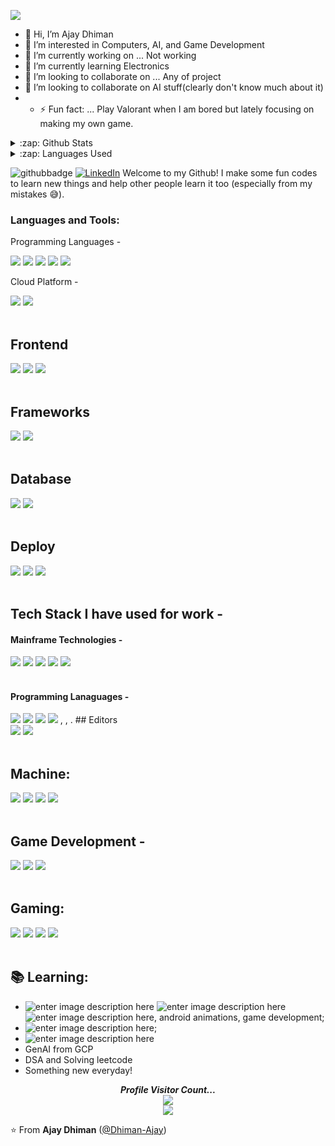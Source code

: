 <p>
  <img src="https://user-images.githubusercontent.com/74038190/226190894-18e959ba-d458-4a94-ac44-790190f2a947.gif">
</p>

- 👋 Hi, I’m Ajay Dhiman
- 👀 I’m interested in Computers, AI, and Game Development
- 🔭 I’m currently working on ... Not working
- 🌱 I’m currently learning Electronics
- 👯 I’m looking to collaborate on ... Any of project
- 💞️ I’m looking to collaborate on AI stuff(clearly don't know much about it)
- - ⚡ Fun fact: ... Play Valorant when I am bored but lately focusing on making my own game.
    
<details>
  <summary>:zap: Github Stats</summary>
  <p align="center"> 
  
  [![Ajay's GitHub stats](https://github-readme-stats.vercel.app/api?username=Dhiman-Ajay)](https://github.com/Dhiman-Ajay/github-readme-stats)
  
  </p>
</details>

<details>
  <summary>:zap: Languages Used</summary>
  <p align="center"> 
  
  [![Top Langs](https://github-readme-stats.vercel.app/api/top-langs/?username=Dhiman-Ajay)](https://github.com/Dhiman-Ajay/github-readme-stats)
  
  </p>
</details>



<!---
Dhiman-Ajay/Dhiman-Ajay is a ✨ special ✨ repository because its `README.md` (this file) appears on your GitHub profile.
You can click the Preview link to take a look at your changes.
--->
![githubbadge](https://img.shields.io/github/followers/Dhiman-Ajay?style=social) <a href="[https://www.linkedin.com/in/Ajay-Dhiman/](https://www.linkedin.com/in/ajay-dhiman-6a5474335/)"><img alt="LinkedIn" src="https://img.shields.io/badge/LinkedIn-Ajay%20LDhiman%20-blue?style=flat&logo=linkedin"></a> 
Welcome to my Github! I make some fun codes to learn new things and help other people learn it too (especially from my mistakes :sweat_smile:).

### Languages and Tools:
<div display="flex">
  <p>Programming Languages - </p>
  <img src="https://img.shields.io/badge/Python%20-%233776AB.svg?&style=for-the-badge&logo=Python&logoColor=white">
  <img src="https://img.shields.io/badge/Cpp%20-%2300599C.svg?&style=for-the-badge&logo=C++&logoColor=white">
  <img src="https://img.shields.io/badge/tensorflow%20-%23FF6F00.svg?&style=for-the-badge&logo=TensorFlow&logoColor=white">
<!---  <img src="https://img.shields.io/badge/python%20-%2314354C.svg?&style=for-the-badge&logo=python&logoColor=white"> --->
  <img src="https://img.shields.io/badge/git%20-%23F05033.svg?&style=for-the-badge&logo=git&logoColor=white"/>
  <img src="https://img.shields.io/badge/github%20-%23121011.svg?&style=for-the-badge&logo=github&logoColor=white"/>


  <p>Cloud Platform - </p>
  <img src="https://img.shields.io/badge/Azure%20-%23F50F0F.svg?&style=for-the-badge&logo=Microsoft&logoColor=white" />
  <img src="https://img.shields.io/badge/Google%20Cloud%20Platform-%234285F4.svg?&style=for-the-badge&logo=GCP&logoColor=white"> 

</div>
<br/>

## Frontend
<div display="flex">
  <img src="https://img.shields.io/badge/html5%20-%23E34F26.svg?&style=for-the-badge&logo=html&logoColor=white" />
  <img src="https://img.shields.io/badge/css3%20-%2363399.svg?&style=for-the-badge&logo=css&logoColor=white">
  <img src="https://img.shields.io/badge/javascript%20-%23F7DF1E.svg?&style=for-the-badge&logo=javascript&logoColor=white">
</div>
<br>

## Frameworks
<div display="flex">
  <img src="https://img.shields.io/badge/NodeJs%20-%235FA04E.svg?&style=for-the-badge&logo=node&logoColor=white" />
  <img src="https://img.shields.io/badge/react%20-%2361DAFB.svg?&style=for-the-badge&logo=react&logoColor=white">
</div>
<br>

## Database
<div display="flex">
  <img src="https://img.shields.io/badge/MySql%20-%234479A1.svg?&style=for-the-badge&logo=MySql&logoColor=white" />
  <img src="https://img.shields.io/badge/MongoDB%20-%2347A248.svg?&style=for-the-badge&logo=MongoDB&logoColor=white">
</div>
<br>

## Deploy
<div display="flex">
  <img src="https://img.shields.io/badge/git%20-%23F05032.svg?&style=for-the-badge&logo=git&logoColor=white" />
  <img src="https://img.shields.io/badge/github%20-%23181717.svg?&style=for-the-badge&logo=github&logoColor=white">
  <img src="https://img.shields.io/badge/render%20-%23000000.svg?&style=for-the-badge&logo=render&logoColor=white">
</div>
<br>

## Tech Stack I have used for work - 
#### Mainframe Technologies -
<div display="flex">
  <img src="https://img.shields.io/badge/AS/400%20-%23F05032.svg?&style=for-the-badge&logo=git&logoColor=white" />
  <img src="https://img.shields.io/badge/IMS DB/DC%20-%23181717.svg?&style=for-the-badge&logo=github&logoColor=white">
  <img src="https://img.shields.io/badge/CICS%20-%23000000.svg?&style=for-the-badge&logo=render&logoColor=white">
  <img src="https://img.shields.io/badge/JCL%20-%23181717.svg?&style=for-the-badge&logo=github&logoColor=white">
  <img src="https://img.shields.io/badge/DB2%20-%23000000.svg?&style=for-the-badge&logo=render&logoColor=white">
</div>
<br>

#### Programming Lanaguages -
  <img src="https://img.shields.io/badge/COBOL%20-%23181717.svg?&style=for-the-badge&logo=github&logoColor=white">
  <img src="https://img.shields.io/badge/RPGLE%20-%23000000.svg?&style=for-the-badge&logo=render&logoColor=white">
  <img src="https://img.shields.io/badge/SQLRPGLE%20-%23181717.svg?&style=for-the-badge&logo=github&logoColor=white">
  <img src="https://img.shields.io/badge/CLLE%20-%23000000.svg?&style=for-the-badge&logo=render&logoColor=white">
, , . 
<!---<img src="https://www.google.com/url?sa=i&url=https%3A%2F%2Fwww.pngwing.com%2Fen%2Ffree-png-vlsmb&psig=AOvVaw0XAwZx5c2LcbEy5kciEiK5&ust=1744109810294000&source=images&cd=vfe&opi=89978449&ved=0CBQQjRxqFwoTCJDy1cjhxYwDFQAAAAAdAAAAABAJ"/> --->
## Editors
<div display="flex">
  <img src="https://img.shields.io/badge/vscode%20-%23F50F0F.svg?&style=for-the-badge&logo=vscode&logoColor=white" />
  <img src="https://img.shields.io/badge/android%20studio%20-%233DDC84.svg?&style=for-the-badge&logo=androidstudio&logoColor=white">
</div>
<br>


## Machine:
<div display="flex">
  <img src="https://img.shields.io/badge/windows%20-%23F50F0F.svg?&style=for-the-badge&logo=windows&logoColor=white" />
  <img src="https://img.shields.io/badge/ubuntu-%23dd4814.svg?&style=for-the-badge&logo=ubuntu&logoColor=white">
  <img src="https://img.shields.io/badge/AMD-ryzen%205%205600x-%23ED1C24.svg?&style=for-the-badge&logo=amd&logoColor=white" />
  <img src="https://img.shields.io/badge/nvidia-GeForce%20rtx4070-%2376B900.svg?&style=for-the-badge&logo=nvidia&logoColor=white" />
</div>
<br>

## Game Development - 
<div display="flex">
  <img src="https://img.shields.io/badge/Unity%20-%23FFFFFF.svg?&style=for-the-badge&logo=Unity&logoColor=white" />
  <img src="https://img.shields.io/badge/Unreal%20-%230E1128.svg?&style=for-the-badge&logo=Unreal&logoColor=white">
  <img src="https://img.shields.io/badge/Blender%20-%23E87D0D.svg?&style=for-the-badge&logo=Blender&logoColor=white" />
</div>
<br>

## Gaming:
<div display="flex">
  <img src="https://img.shields.io/badge/Steam%20-%23000000.svg?&style=for-the-badge&logo=steam&logoColor=white" />
  <img src="https://img.shields.io/badge/epic%20games%20-%23313131.svg?&style=for-the-badge&logo=epic%20games&logoColor=white"/>
  <img src="https://img.shields.io/badge/Valorant%20-%23FA4454.svg?&style=for-the-badge&logo=valorant&logoColor=white"" />
  <img src="https://img.shields.io/badge/the%20finals%20-%23D31F3C.svg?&style=for-the-badge&logo=thefinals&logoColor=white"" />
</div>
<br>

 ## :books: Learning:
 - ![enter image description here](https://img.shields.io/badge/-Flutter-5dcede?&logo=flutter) ![enter image description here](https://img.shields.io/badge/-Dart-0d91a3?&logo=dart) ![enter image description here](https://img.shields.io/badge/-Swift-964b09?&logo=swift), android animations, game development;
 - ![enter image description here](https://img.shields.io/badge/-Python-780723?&logo=python);
 - ![enter image description here](https://img.shields.io/badge/-React-2361DAFB?&logo=python)
 - GenAI from GCP
 - DSA and Solving leetcode
 - Something new everyday! 


<p align="center"> 
  <i><b>Profile Visitor Count...</b></i><br>
  <img src="https://raw.githubusercontent.com/saadeghi/saadeghi/master/dino.gif" /><br>
  <img src="https://profile-counter.glitch.me/Dhiman-Ajay/count.svg" />
</p>

<!-- can't stop myself from editing🤷... -->

⭐️ From **Ajay Dhiman** ([@Dhiman-Ajay](https://github.com/Dhiman-Ajay))
